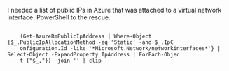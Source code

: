 ﻿I needed a list of public IPs in Azure that was attached to a virtual
network interface. PowerShell to the rescue.



```

    (Get-AzureRmPublicIpAddress | Where-Object {$_.PublicIpAllocationMethod -eq 'Static' -and $_.IpC
    onfiguration.Id -like '*Microsoft.Network/networkinterfaces*'} | Select-Object -ExpandProperty IpAddress | ForEach-Objec
    t {"$_,"}) -join '' | clip

```

```

```
